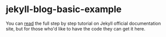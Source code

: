# jekyll-blog-basic-example

You can [read](https://jekyllrb.com/docs/step-by-step/01-setup/) the full step by step tutorial on Jekyll official documentation site, but for those who'd like to have the code
they can get it here.